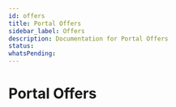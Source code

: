 ```yaml
---
id: offers
title: Portal Offers
sidebar_label: Offers
description: Documentation for Portal Offers
status: 
whatsPending: 
---
```


# Portal Offers

